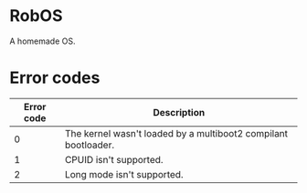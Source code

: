# RobOS
A homemade OS.


# Error codes
| Error code    | Description |
|---------------|-------------|
| 0             | The kernel wasn't loaded by a multiboot2 compilant bootloader. |
| 1             | CPUID isn't supported. |
| 2             | Long mode isn't supported. |